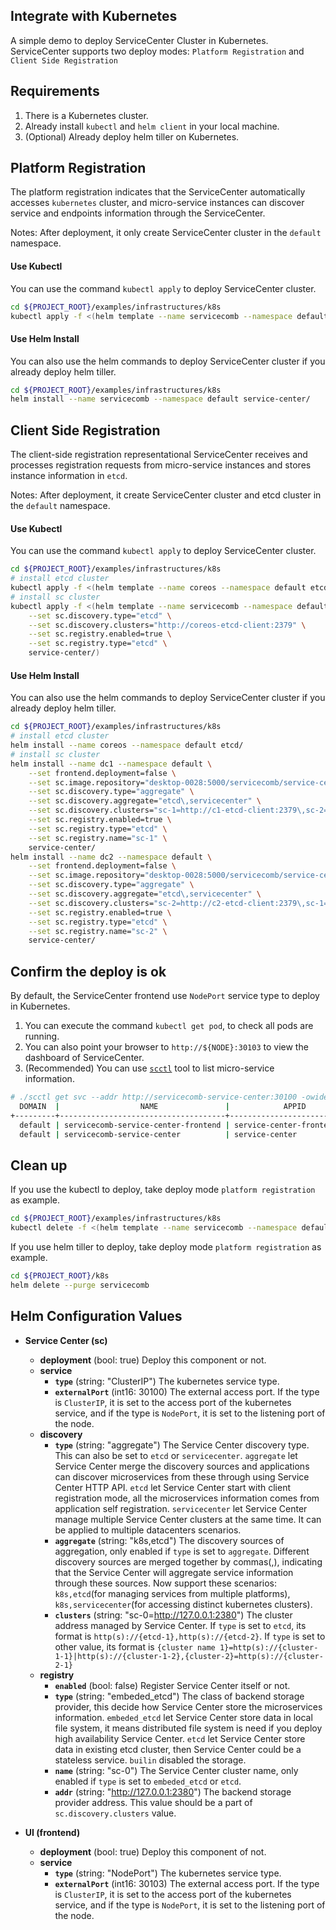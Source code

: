 Integrate with Kubernetes
-------

A simple demo to deploy ServiceCenter Cluster in Kubernetes.
ServiceCenter supports two deploy modes: `Platform Registration` and `Client Side Registration`

## Requirements

1. There is a Kubernetes cluster.
1. Already install `kubectl` and `helm client` in your local machine.
1. (Optional) Already deploy helm tiller on Kubernetes.

## Platform Registration

The platform registration indicates that the ServiceCenter automatically accesses `kubernetes` cluster,
and micro-service instances can discover service and endpoints information through
the ServiceCenter.

Notes: After deployment, it only create ServiceCenter cluster in the `default` namespace.

#### Use Kubectl

You can use the command `kubectl apply` to deploy ServiceCenter cluster.

```bash
cd ${PROJECT_ROOT}/examples/infrastructures/k8s
kubectl apply -f <(helm template --name servicecomb --namespace default service-center/)
```

#### Use Helm Install

You can also use the helm commands to deploy ServiceCenter cluster if 
you already deploy helm tiller.

```bash
cd ${PROJECT_ROOT}/examples/infrastructures/k8s
helm install --name servicecomb --namespace default service-center/
```

## Client Side Registration

The client-side registration representational ServiceCenter receives and 
processes registration requests from micro-service instances and 
stores instance information in `etcd`.

Notes: After deployment, it create ServiceCenter cluster and etcd cluster in the `default` namespace.

#### Use Kubectl

You can use the command `kubectl apply` to deploy ServiceCenter cluster.

```bash
cd ${PROJECT_ROOT}/examples/infrastructures/k8s
# install etcd cluster
kubectl apply -f <(helm template --name coreos --namespace default etcd/)
# install sc cluster
kubectl apply -f <(helm template --name servicecomb --namespace default \
    --set sc.discovery.type="etcd" \
    --set sc.discovery.clusters="http://coreos-etcd-client:2379" \
    --set sc.registry.enabled=true \
    --set sc.registry.type="etcd" \
    service-center/)
```

#### Use Helm Install

You can also use the helm commands to deploy ServiceCenter cluster if
you already deploy helm tiller.

```bash
cd ${PROJECT_ROOT}/examples/infrastructures/k8s
# install etcd cluster
helm install --name coreos --namespace default etcd/
# install sc cluster
helm install --name dc1 --namespace default \
    --set frontend.deployment=false \
    --set sc.image.repository="desktop-0028:5000/servicecomb/service-center" \
    --set sc.discovery.type="aggregate" \
    --set sc.discovery.aggregate="etcd\,servicecenter" \
    --set sc.discovery.clusters="sc-1=http://c1-etcd-client:2379\,sc-2=http://dc2-service-center:30100" \
    --set sc.registry.enabled=true \
    --set sc.registry.type="etcd" \
    --set sc.registry.name="sc-1" \
    service-center/
helm install --name dc2 --namespace default \
    --set frontend.deployment=false \
    --set sc.image.repository="desktop-0028:5000/servicecomb/service-center" \
    --set sc.discovery.type="aggregate" \
    --set sc.discovery.aggregate="etcd\,servicecenter" \
    --set sc.discovery.clusters="sc-2=http://c2-etcd-client:2379\,sc-1=http://dc1-service-center:30100" \
    --set sc.registry.enabled=true \
    --set sc.registry.type="etcd" \
    --set sc.registry.name="sc-2" \
    service-center/
```

## Confirm the deploy is ok

By default, the ServiceCenter frontend use `NodePort` service type to deploy in Kubernetes.

1. You can execute the command `kubectl get pod`, to check all pods are running.
1. You can also point your browser to `http://${NODE}:30103` to view the dashboard of ServiceCenter.
1. (Recommended) You can use [`scctl`](/scctl) tool to list micro-service information.

```bash
# ./scctl get svc --addr http://servicecomb-service-center:30100 -owide
  DOMAIN  |                  NAME               |            APPID        | VERSIONS | ENV | FRAMEWORK  |        ENDPOINTS         | AGE  
+---------+-------------------------------------+-------------------------+----------+-----+------------+--------------------------+-----+
  default | servicecomb-service-center-frontend | service-center-frontend | 0.0.1    |     | Kubernetes | http://172.0.1.101:30103 | 2m   
  default | servicecomb-service-center          | service-center          | 0.0.1    |     | Kubernetes | http://172.0.1.102:30100 | 2m
```

## Clean up

If you use the kubectl to deploy, take deploy mode `platform registration` as example.

```bash
cd ${PROJECT_ROOT}/examples/infrastructures/k8s
kubectl delete -f <(helm template --name servicecomb --namespace default service-center/)
```

If you use helm tiller to deploy, take deploy mode `platform registration` as example.

```bash
cd ${PROJECT_ROOT}/k8s
helm delete --purge servicecomb
```

## Helm Configuration Values

- **Service Center (sc)**
    + **deployment** (bool: true) Deploy this component or not.
    + **service**
        - **`type`** (string: "ClusterIP") The kubernetes service type.
        - **`externalPort`** (int16: 30100) The external access port. If the type is `ClusterIP`,
        it is set to the access port of the kubernetes service, and if the type
        is `NodePort`, it is set to the listening port of the node.
    + **discovery**
        - **`type`** (string: "aggregate") The Service Center discovery type.
        This can also be set to `etcd` or `servicecenter`. `aggregate` let Service Center merge the
        discovery sources and applications can discover microservices from these through using
        Service Center HTTP API. `etcd` let Service Center start with client registration mode, all the
        microservices information comes from application self registration. `servicecenter` let Service
        Center manage multiple Service Center clusters at the same time. It can be applied to multiple
        datacenters scenarios.
        - **`aggregate`** (string: "k8s,etcd") The discovery sources of aggregation, only enabled if `type`
        is set to `aggregate`. Different discovery sources are merged together by commas(,),
        indicating that the Service Center will aggregate service information through these
        sources. Now support these scenarios: `k8s,etcd`(for managing services from multiple platforms),
        `k8s,servicecenter`(for accessing distinct kubernetes clusters).
        - **`clusters`** (string: "sc-0=http://127.0.0.1:2380") The cluster address managed by Service Center.
        If `type` is set to `etcd`, its format is `http(s)://{etcd-1},http(s)://{etcd-2}`. If `type` is
        set to other value, its format is `{cluster name 1}=http(s)://{cluster-1-1}|http(s)://{cluster-1-2},{cluster-2}=http(s)://{cluster-2-1}`
    + **registry**
        - **`enabled`** (bool: false) Register Service Center itself or not.
        - **`type`** (string: "embeded_etcd") The class of backend storage provider, this decide how
        Service Center store the microservices information. `embeded_etcd` let Service Center store data
        in local file system, it means distributed file system is need if you deploy high availability
        Service Center. `etcd` let Service Center store data in existing etcd cluster, then Service Center
        could be a stateless service. `builin` disabled the storage.
        - **`name`** (string: "sc-0") The Service Center cluster name, only enabled if `type` is set to
        `embeded_etcd` or `etcd`.
        - **`addr`** (string: "http://127.0.0.1:2380") The backend storage provider address. This value
        should be a part of `sc.discovery.clusters` value.

- **UI (frontend)**
    + **deployment** (bool: true) Deploy this component of not.
    + **service**
        - **`type`** (string: "NodePort") The kubernetes service type.
        - **`externalPort`** (int16: 30103) The external access port. If the type is `ClusterIP`,
        it is set to the access port of the kubernetes service, and if the type
        is `NodePort`, it is set to the listening port of the node.